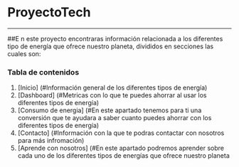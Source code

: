 # ProyectoTech
***
##E n este proyecto encontraras información relacionada a los diferentes tipo de energía que ofrece nuestro planeta, divididos en secciones las cuales son:
### Tabla de contenidos
1. [Inicio] (#Información general de los diferentes tipos de energía)
2. [Dashboard] (#Metricas con lo que te puedes ahorrar al usar los diferentes tipos de energía)
3. [Consumo de energia] (#En este apartado tenemos para ti una conversión que te ayudara a saber cuanto puedes ahorrar con los diferentes tipos de energía)
4. [Contacto] (#Información con la que te podras contactar con nosotros para más infromación)
5. [Aprende con nosotros] (#En este apartado podremos aprender sobre cada uno de los diferentes tipos de energías que ofrece nuestro planeta
